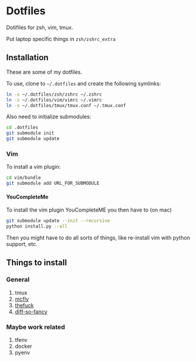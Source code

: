# Dotfiles

Dotifiles for zsh, vim, tmux.

Put laptop specific things in `zsh/zshrc_extra`

## Installation

These are some of my dotfiles.

To use, clone to `~/.dotfiles` and create the following symlinks:

```bash
ln -s ~/.dotfiles/zsh/zshrc ~/.zshrc
ln -s ~/.dotfiles/vim/vimrc ~/.vimrc
ln -s ~/.dotfiles/tmux/tmux.conf ~/.tmux.conf
```

Also need to initialize submodules:
```bash
cd .dotfiles
git submodule init
git submodule update
```

### Vim

To install a vim plugin:

```bash
cd vim/bundle
git submodule add URL_FOR_SUBMODULE
```

#### YouCompleteMe

To install the vim plugin YouCompleteME you then have to (on mac)
```bash
git submodule update --init --recursive
python install.py --all
```

Then you might have to do all sorts of things, like re-install vim with
python support, etc.

## Things to install

### General

1. tmux
2. [mcfly](https://github.com/cantino/mcfly)
3. [thefuck](https://github.com/nvbn/thefuck#installation)
4. [diff-so-fancy](https://github.com/so-fancy/diff-so-fancy)

### Maybe work related

1. tfenv
2. docker
3. pyenv
